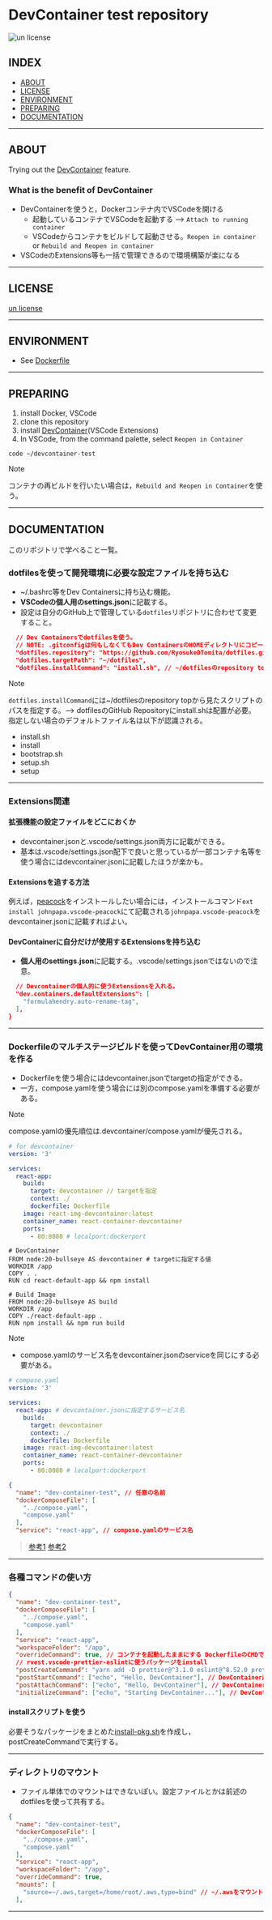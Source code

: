 # DevContainer test repository

![un license](https://img.shields.io/github/license/RyosukeDTomita/devcontainer-test)

## INDEX

- [ABOUT](#about)
- [LICENSE](#license)
- [ENVIRONMENT](#environment)
- [PREPARING](#preparing)
- [DOCUMENTATION](#DOCUMENTATION)

---

## ABOUT

Trying out the [DevContainer](https://code.visualstudio.com/docs/devcontainers/containers) feature.

### What is the benefit of DevContainer

- DevContainerを使うと，Dockerコンテナ内でVSCodeを開ける
  - 起動しているコンテナでVSCodeを起動する --> `Attach to running container`
  - VSCodeからコンテナをビルドして起動させる。`Reopen in container` or `Rebuild and Reopen in container`
- VSCodeのExtensions等も一括で管理できるので環境構築が楽になる

---

## LICENSE

[un license](./LICENSE)

---

## ENVIRONMENT
- See [Dockerfile](./Dockerfile)

---

## PREPARING

1. install Docker, VSCode
2. clone this repository
3. install [DevContainer](https://marketplace.visualstudio.com/items?itemName=ms-vscode-remote.remote-containers)(VSCode Extensions)
4. In VSCode, from the command palette, select `Reopen in Container`

```shell
code ~/devcontainer-test
```

> [!NOTE]
> コンテナの再ビルドを行いたい場合は，`Rebuild and Reopen in Container`を使う。

---

## DOCUMENTATION
このリポジトリで学べること一覧。

### dotfilesを使って開発環境に必要な設定ファイルを持ち込む

- ~/.bashrc等をDev Containersに持ち込む機能。
- **VSCodeの個人用のsettings.json**に記載する。
- 設定は自分のGitHub上で管理している`dotfiles`リポジトリに合わせて変更すること。

```json
  // Dev Containersでdotfilesを使う。
  // NOTE: .gitconfigは何もしなくてもDev ContainersのHOMEディレクトリにコピーされる。
  "dotfiles.repository": "https://github.com/RyosukeDTomita/dotfiles.git",
  "dotfiles.targetPath": "~/dotfiles",
  "dotfiles.installCommand": "install.sh", // ~/dotfilesのrepository topからみたスクリプトのパスを指定する。
```

> [!NOTE]
> `dotfiles.installCommand`には~/dotfilesのrepository topから見たスクリプトのパスを指定する。--> dotfilesのGitHub Repositoryにinstall.shは配置が必要。
> 指定しない場合のデフォルトファイル名は以下が認識される。
> - install.sh
> - install
> - bootstrap.sh
> - setup.sh
> - setup

---

### Extensions関連

#### 拡張機能の設定ファイルをどこにおくか
- devcontainer.jsonと.vscode/settings.json両方に記載ができる。
- 基本は.vscode/settings.json配下で良いと思っているが一部コンテナ名等を使う場合にはdevcontainer.jsonに記載したほうが楽かも。

#### Extensionsを追する方法

例えば，[peacock](https://marketplace.visualstudio.com/items?itemName=johnpapa.vscode-peacock)をインストールしたい場合には，インストールコマンド`ext install johnpapa.vscode-peacock`にて記載される`johnpapa.vscode-peacock`をdevcontainer.jsonに記載すればよい。

#### DevContainerに自分だけが使用するExtensionsを持ち込む

- **個人用のsettings.json**に記載する。.vscode/settings.jsonではないので注意。

```json
  // Devcontainerの個人的に使うExtensionsを入れる。
  "dev.containers.defaultExtensions": [
    "formulahendry.auto-rename-tag",
  ],
}
```

---

### Dockerfileのマルチステージビルドを使ってDevContainer用の環境を作る

- Dockerfileを使う場合にはdevcontainer.jsonでtargetの指定ができる。
- 一方，compose.yamlを使う場合には別のcompose.yamlを準備する必要がある。

> [!NOTE]
> compose.yamlの優先順位は.devcontainer/compose.yamlが優先される。

```yaml
# for devcontainer
version: '3'

services:
  react-app:
    build:
      target: devcontainer // targetを指定
      context: ./
      dockerfile: Dockerfile
    image: react-img-devcontainer:latest
    container_name: react-container-devcontainer
    ports:
      - 80:8080 # localport:dockerport
```

```
# DevContainer
FROM node:20-bullseye AS devcontainer # targetに指定する値
WORKDIR /app
COPY . .
RUN cd react-default-app && npm install

# Build Image
FROM node:20-bullseye AS build
WORKDIR /app
COPY ./react-default-app .
RUN npm install && npm run build
```

> [!NOTE]
> - compose.yamlのサービス名をdevcontainer.jsonのserviceを同じにする必要がある。

```yaml
# compose.yaml
version: '3'

services:
  react-app: # devcontainer.jsonに指定するサービス名
    build:
      target: devcontainer
      context: ./
      dockerfile: Dockerfile
    image: react-img-devcontainer:latest
    container_name: react-container-devcontainer
    ports:
      - 80:8080 # localport:dockerport
```

```json
{
  "name": "dev-container-test", // 任意の名前
  "dockerComposeFile": [
    "../compose.yaml",
    "compose.yaml"
  ],
  "service": "react-app", // compose.yamlのサービス名
```

> [参考1](https://github.com/microsoft/vscode-remote-release/issues/7810)
> [参考2](https://stackoverflow.com/questions/78421879/devcontainer-docker-compose-best-practice)

---

### 各種コマンドの使い方

```json
{
  "name": "dev-container-test",
  "dockerComposeFile": [
    "../compose.yaml",
    "compose.yaml"
  ],
  "service": "react-app",
  "workspaceFolder": "/app",
  "overrideCommand": true, // コンテナを起動したままにする DockerfileのCMDで永続するコマンドを実行しているなら不要
  // rvest.vscode-prettier-eslintに使うパッケージをinstall
  "postCreateCommand": "yarn add -D prettier@^3.1.0 eslint@^8.52.0 prettier-eslint@^16.1.2 @typescript-eslint/parser@^5.0.1 typescript@^4.4.4",
  "postStartCommand": ["echo", "Hello, DevContainer"], // DevContainer起動時
  "postAttachCommand": ["echo", "Hello, DevContainer"], // DevContainerに既存コンテナをattach時
  "initializeCommand": ["echo", "Starting DevContainer..."], // DevContainerのビルド前，実行前にローカルで実行されるコマンド
```

#### installスクリプトを使う

必要そうなパッケージをまとめた[install-pkg.sh](./install-pkg.sh)を作成し，postCreateCommandで実行する。

---

### ディレクトリのマウント

- ファイル単体でのマウントはできないぽい。設定ファイルとかは前述のdotfilesを使って共有する。

```json
{
  "name": "dev-container-test",
  "dockerComposeFile": [
    "../compose.yaml",
    "compose.yaml"
  ],
  "service": "react-app",
  "workspaceFolder": "/app",
  "overrideCommand": true,
  "mounts": [
    "source=~/.aws,target=/home/root/.aws,type=bind" // ~/.awsをマウントできる
  ],
```
---
